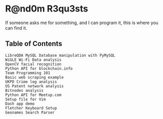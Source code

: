 # R@nd0m R3qu3sts

If someone asks me for something, and I can program it, this is where you can find it.

## Table of Contents

    LibreQDA MySQL Database manipulation with PyMySQL
    WiGLE Wi-Fi Data analysis
    OpenCV facial recognition
    Python API for blockchain.info
    Team Programming 101
    Basic web scraping example
    UKPD Crime log analysis
    US Patent network analysis
    Bitnodes analysis
    Python API for Meetup.com
    Setup file for Vim
    Dash app demo
    Fletcher Keyboard Setup
    Geonames Search Parser

